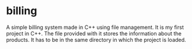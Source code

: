 # billing
A simple billing system made in C++ using file management. It is my first project in C++.
The file provided with it stores the information about the products.
It has to be in the same directory in which the project is loaded.
